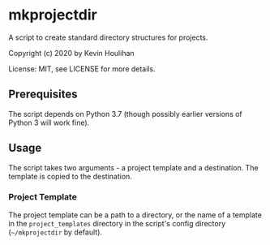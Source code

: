 # mkprojectdir

A script to create standard directory structures for projects.

Copyright (c) 2020 by Kevin Houlihan

License: MIT, see LICENSE for more details.

## Prerequisites

The script depends on Python 3.7 (though possibly earlier versions of Python 3 will work fine).

## Usage

The script takes two arguments - a project template and a destination. The template is copied to the destination.

### Project Template

The project template can be a path to a directory, or the name of a template in the `project_templates` directory in the script's config directory (`~/mkprojectdir` by default).
